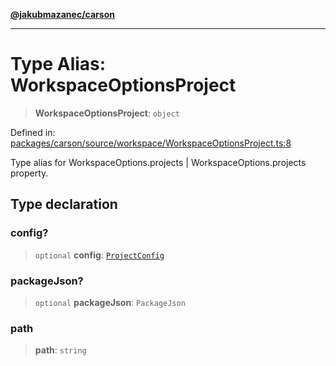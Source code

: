 [**@jakubmazanec/carson**](../README.md)

---

# Type Alias: WorkspaceOptionsProject

> **WorkspaceOptionsProject**: `object`

Defined in:
[packages/carson/source/workspace/WorkspaceOptionsProject.ts:8](https://github.com/jakubmazanec/tools/blob/4a8f82fa13ce52bb52e412e9ac98b543cce14fc2/packages/carson/source/workspace/WorkspaceOptionsProject.ts#L8)

Type alias for WorkspaceOptions.projects \| WorkspaceOptions.projects property.

## Type declaration

### config?

> `optional` **config**: [`ProjectConfig`](ProjectConfig.md)

### packageJson?

> `optional` **packageJson**: `PackageJson`

### path

> **path**: `string`
